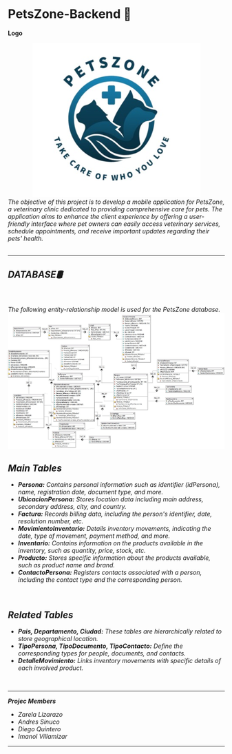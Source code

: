 # PetsZone-Backend 🐾
 **Logo**
<div align="center">
<img src="img/logo.jpeg" alt="logo">
</div>
<em>The objective of this project is to develop a mobile application for PetsZone, a veterinary clinic dedicated to providing comprehensive care for pets. The application aims to enhance the client experience by offering a user-friendly interface where pet owners can easily access veterinary services, schedule appointments, and receive important updates regarding their pets' health.
<br>
<br><hr>
  <b><h2>DATABASE🛢</h2></b>
  <br><br>
  The following entity-relationship model is used for the PetsZone database.
<div align="center">
<img src="img/bd.jpeg" alt="logo">
</div>
  <h2>Main Tables</h2>
    <ul>
        <li>
            <strong>Persona:</strong> Contains personal information such as identifier (<em>idPersona</em>), name, registration date, document type, and more.
        </li>
        <li>
            <strong>UbicacionPersona:</strong> Stores location data including main address, secondary address, city, and country.
        </li>
        <li>
            <strong>Factura:</strong> Records billing data, including the person's identifier, date, resolution number, etc.
        </li>
        <li>
            <strong>MovimientoInventario:</strong> Details inventory movements, indicating the date, type of movement, payment method, and more.
        </li>
        <li>
            <strong>Inventario:</strong> Contains information on the products available in the inventory, such as quantity, price, stock, etc.
        </li>
        <li>
            <strong>Producto:</strong> Stores specific information about the products available, such as product name and brand.
        </li>
        <li>
            <strong>ContactoPersona:</strong> Registers contacts associated with a person, including the contact type and the corresponding person.
        </li>
    </ul>
<br>
    <h2>Related Tables</h2>
    <ul>
        <li>
            <strong>Pais, Departamento, Ciudad:</strong> These tables are hierarchically related to store geographical location.
        </li>
        <li>
            <strong>TipoPersona, TipoDocumento, TipoContacto:</strong> Define the corresponding types for people, documents, and contacts.
        </li>
        <li>
            <strong>DetalleMovimiento:</strong> Links inventory movements with specific details of each involved product.
        </li>
    </ul>
<br><hr>
<b>Projec Members</b><br>
  <ul>
  <li>Zarela Lizarazo</li>
  <li>Andres Sinuco</li>
<li>Diego Quintero</li>
<li>Imanol Villamizar</li>
  </ul><hr>

